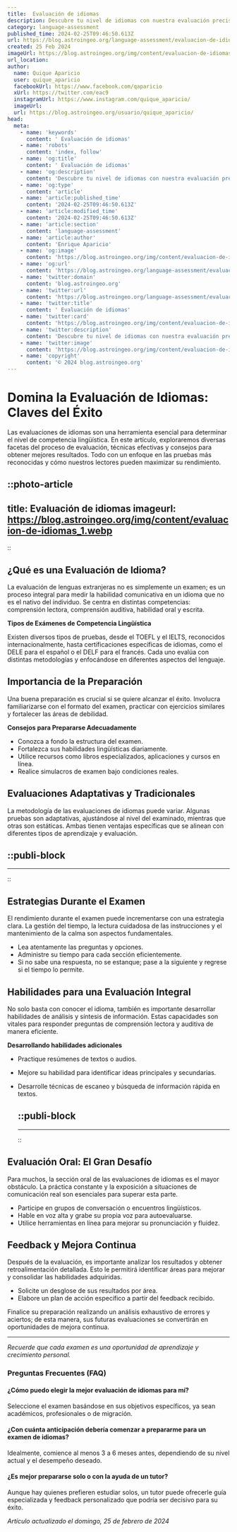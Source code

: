 ```yaml
---
title:  Evaluación de idiomas
description: Descubre tu nivel de idiomas con nuestra evaluación precisa. ¡Fortalece tus habilidades y abre puertas en tu carrera hoy!
category: language-assessment
published_time: 2024-02-25T09:46:50.613Z
url: https://blog.astroingeo.org/language-assessment/evaluacion-de-idiomas
created: 25 Feb 2024
imageUrl: https://blog.astroingeo.org/img/content/evaluacion-de-idiomas_1.webp
url_location:
author:
  name: Quique Aparicio
  user: quique_aparicio
  facebookUrl: https://www.facebook.com/qaparicio
  xUrl: https://twitter.com/eac9
  instagramUrl: https://www.instagram.com/quique_aparicio/
  imageUrl: 
  url: https://blog.astroingeo.org/usuario/quique_aparicio/
head:
  meta:
    - name: 'keywords'
      content: ' Evaluación de idiomas'
    - name: 'robots'
      content: 'index, follow'
    - name: 'og:title'
      content: ' Evaluación de idiomas'
    - name: 'og:description'
      content: 'Descubre tu nivel de idiomas con nuestra evaluación precisa. ¡Fortalece tus habilidades y abre puertas en tu carrera hoy!'
    - name: 'og:type'
      content: 'article'
    - name: 'article:published_time'
      content: '2024-02-25T09:46:50.613Z'
    - name: 'article:modified_time'
      content: '2024-02-25T09:46:50.613Z'
    - name: 'article:section'
      content: 'language-assessment'
    - name: 'article:author'
      content: 'Enrique Aparicio'
    - name: 'og:image'
      content: 'https://blog.astroingeo.org/img/content/evaluacion-de-idiomas_1.webp'
    - name: 'og:url'
      content: 'https://blog.astroingeo.org/language-assessment/evaluacion-de-idiomas'
    - name: 'twitter:domain'
      content: 'blog.astroingeo.org'
    - name: 'twitter:url'
      content: 'https://blog.astroingeo.org/language-assessment/evaluacion-de-idiomas'
    - name: 'twitter:title'
      content: ' Evaluación de idiomas'
    - name: 'twitter:card'
      content: 'https://blog.astroingeo.org/img/content/evaluacion-de-idiomas_1.webp'
    - name: 'twitter:description'
      content: 'Descubre tu nivel de idiomas con nuestra evaluación precisa. ¡Fortalece tus habilidades y abre puertas en tu carrera hoy!'
    - name: 'twitter:image'
      content: 'https://blog.astroingeo.org/img/content/evaluacion-de-idiomas_1.webp'
    - name: 'copyright'
      content: '© 2024 blog.astroingeo.org'
---
```

# Domina la Evaluación de Idiomas: Claves del Éxito

Las evaluaciones de idiomas son una herramienta esencial para determinar el nivel de competencia lingüística. En este artículo, exploraremos diversas facetas del proceso de evaluación, técnicas efectivas y consejos para obtener mejores resultados. Todo con un enfoque en las pruebas más reconocidas y cómo nuestros lectores pueden maximizar su rendimiento.


::photo-article
---
title:  Evaluación de idiomas
imageurl: https://blog.astroingeo.org/img/content/evaluacion-de-idiomas_1.webp
---
::


## ¿Qué es una Evaluación de Idioma?

La evaluación de lenguas extranjeras no es simplemente un examen; es un proceso integral para medir la habilidad comunicativa en un idioma que no es el nativo del individuo. Se centra en distintas competencias: comprensión lectora, comprensión auditiva, habilidad oral y escrita.

**Tipos de Exámenes de Competencia Lingüística**

Existen diversos tipos de pruebas, desde el TOEFL y el IELTS, reconocidos internacionalmente, hasta certificaciones específicas de idiomas, como el DELE para el español o el DELF para el francés. Cada uno evalúa con distintas metodologías y enfocándose en diferentes aspectos del lenguaje.

## Importancia de la Preparación

Una buena preparación es crucial si se quiere alcanzar el éxito. Involucra familiarizarse con el formato del examen, practicar con ejercicios similares y fortalecer las áreas de debilidad.

**Consejos para Prepararse Adecuadamente**

- Conozca a fondo la estructura del examen.
- Fortalezca sus habilidades lingüísticas diariamente.
- Utilice recursos como libros especializados, aplicaciones y cursos en línea.
- Realice simulacros de examen bajo condiciones reales.

## Evaluaciones Adaptativas y Tradicionales

La metodología de las evaluaciones de idiomas puede variar. Algunas pruebas son adaptativas, ajustándose al nivel del examinado, mientras que otras son estáticas. Ambas tienen ventajas específicas que se alinean con diferentes tipos de aprendizaje y evaluación.


  ::publi-block
  ---
  ---
  ::
  
  
## Estrategias Durante el Examen

El rendimiento durante el examen puede incrementarse con una estrategia clara. La gestión del tiempo, la lectura cuidadosa de las instrucciones y el mantenimiento de la calma son aspectos fundamentales.

- Lea atentamente las preguntas y opciones.
- Administre su tiempo para cada sección eficientemente.
- Si no sabe una respuesta, no se estanque; pase a la siguiente y regrese si el tiempo lo permite.

## Habilidades para una Evaluación Integral

No solo basta con conocer el idioma, también es importante desarrollar habilidades de análisis y síntesis de información. Estas capacidades son vitales para responder preguntas de comprensión lectora y auditiva de manera eficiente.

**Desarrollando habilidades adicionales**

- Practique resúmenes de textos o audios.
- Mejore su habilidad para identificar ideas principales y secundarias.
- Desarrolle técnicas de escaneo y búsqueda de información rápida en textos.


  ::publi-block
  ---
  ---
  ::
  
  
## Evaluación Oral: El Gran Desafío

Para muchos, la sección oral de las evaluaciones de idiomas es el mayor obstáculo. La práctica constante y la exposición a situaciones de comunicación real son esenciales para superar esta parte.

- Participe en grupos de conversación o encuentros lingüísticos.
- Hable en voz alta y grabe su propia voz para autoevaluarse.
- Utilice herramientas en línea para mejorar su pronunciación y fluidez.

## Feedback y Mejora Continua

Después de la evaluación, es importante analizar los resultados y obtener retroalimentación detallada. Esto le permitirá identificar áreas para mejorar y consolidar las habilidades adquiridas.

- Solicite un desglose de sus resultados por área.
- Elabore un plan de acción específico a partir del feedback recibido.

Finalice su preparación realizando un análisis exhaustivo de errores y aciertos; de esta manera, sus futuras evaluaciones se convertirán en oportunidades de mejora continua.

---

_Recuerde que cada examen es una oportunidad de aprendizaje y crecimiento personal._

### Preguntas Frecuentes (FAQ)

#### ¿Cómo puedo elegir la mejor evaluación de idiomas para mí?
Seleccione el examen basándose en sus objetivos específicos, ya sean académicos, profesionales o de migración.

#### ¿Con cuánta anticipación debería comenzar a prepararme para un examen de idiomas?
Idealmente, comience al menos 3 a 6 meses antes, dependiendo de su nivel actual y el desempeño deseado.

#### ¿Es mejor prepararse solo o con la ayuda de un tutor?
Aunque hay quienes prefieren estudiar solos, un tutor puede ofrecerle guía especializada y feedback personalizado que podría ser decisivo para su éxito.

_Artículo actualizado el domingo, 25 de febrero de 2024_
